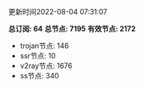 更新时间2022-08-04 07:31:07

**总订阅: 64**
**总节点: 7195**
**有效节点: 2172**
- trojan节点: 146
- ssr节点: 10
- v2ray节点: 1676
- ss节点: 340
